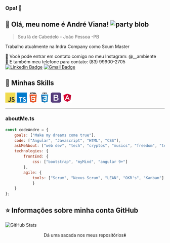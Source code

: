 ### Opa! 👋


## 💜 Olá, meu nome é <strong>André Viana!</strong> <img width="30" src="https://emojis.slackmojis.com/emojis/images/1593555389/9579/blob_excited.gif?1593555389" alt="party blob" />

> Sou lá de Cabedelo - João Pessoa -PB

Trabalho atualmente na Indra Company como Scum Master

💬 Você pode entrar em contato comigo no meu Instagram: @__ambiente <br>
🎯 E também meu telefone para contato: (83) 99900-2705 <br>
[![Linkedin Badge](https://img.shields.io/badge/-Andre%20Viana-6633cc?style=flat-square&logo=Linkedin&logoColor=white&link=https://www.linkedin.com/in/andrevianacode/)](https://www.linkedin.com/in/andrevianacode/) 
[![Gmail Badge](https://img.shields.io/badge/-code.andre3@gmail.com-6633cc?style=flat-square&logo=Gmail&logoColor=white&link=mailto:code.andre3@gmail.com)](mailto:code.andre3@gmail.com)

## 🚀 Minhas Skills

<code><img height="32" src="https://raw.githubusercontent.com/github/explore/80688e429a7d4ef2fca1e82350fe8e3517d3494d/topics/javascript/javascript.png" alt="Javascript"/></code>
<code><img height="32" src="https://raw.githubusercontent.com/github/explore/80688e429a7d4ef2fca1e82350fe8e3517d3494d/topics/typescript/typescript.png" alt="Typescript"/></code>
<code><img height="32" src="https://raw.githubusercontent.com/github/explore/80688e429a7d4ef2fca1e82350fe8e3517d3494d/topics/html/html.png" alt="HTML5"/></code>
<code><img height="32" src="https://raw.githubusercontent.com/github/explore/80688e429a7d4ef2fca1e82350fe8e3517d3494d/topics/css/css.png" alt="CSS"/></code>
<code><img height="32" src="https://raw.githubusercontent.com/github/explore/80688e429a7d4ef2fca1e82350fe8e3517d3494d/topics/bootstrap/bootstrap.png" alt="Bootstrap"/></code>
<code><img height="32" src="https://raw.githubusercontent.com/github/explore/80688e429a7d4ef2fca1e82350fe8e3517d3494d/topics/angular/angular.png" alt="Angular"/></code>

---

### aboutMe.ts

```javascript
const codeAndre = {
    goals: ["Make my dreams come true"],
    code: ["Angular", "Javascript", "HTML", "CSS"],
    askMeAbout: ["web dev", "tech", "cryptos", "musics", "freedom", "tea"],
    technologies: {
        frontEnd: {
            css: ["bootstrap", "myMind", "angular 9+"]
        },
        agile: { 
            tools: ["Scrum", "Nexus Scrum", "LEAN", "OKR's", "Kanban"]
            }
    }
};
```

## ⭐ Informações sobre minha conta GitHub
![GitHub Stats](https://github-readme-stats.vercel.app/api?username=CodeAndre&show_icons=true)

<p align="center">
Dá uma sacada nos meus repositórios⬇️  
</p>
